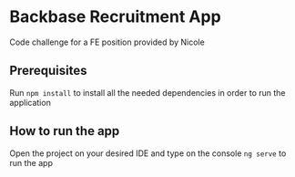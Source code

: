 # Backbase Recruitment App

Code challenge for a FE position provided by Nicole

## Prerequisites

Run `npm install` to install all the needed dependencies in order to run the application

## How to run the app

Open the project on your desired IDE and type on the console `ng serve` to run the app

